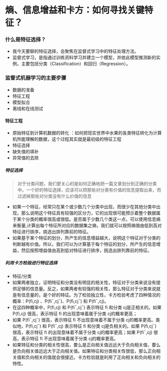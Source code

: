 # 熵、信息增益和卡方：如何寻找关键特征？
### 什么是特征选择？
- 我今天要聊的特征选择，会聚焦在监督式学习中的特征处理方法。
- 监督式学习，是指通过训练资料学习并建立一个模型，并依此模型推测新的实例，主要包括分类（Classification）和回归（Regression）。
### 监督式机器学习的主要步骤
- 数据的准备
- 特征工程
- 模型拟合
- 离线和在线测试
#### 特征工程
- 原始特征到计算机数据的转化 ：如何把现实世界中水果的各类特征转化为计算机所能理解的数据，这个过程其实就是最初级的特征工程
- 特征选择
- 缺失值的填补
- 异常值的去除
##### 特征选择
> 对于分类问题，我们更关心的是如何正确地把一篇文章划分到正确的分类中。一个好的特征选择，应该可以把那些对分类有价值的信息提取出来，而过滤掉那些对分类没有什么价值的信息
- 如果一个特征，经常只在某个或少数几个分类中出现，而很少在其他分类中出现，那么说明这个特征具有较强的区分力，它的出现很可能预示着整个数据属于某个分类的概率很高或很低。是否属于少数几个类这一点，可以使用信息熵来衡量,计算出每个特征所对应的数据集之熵，我们就可以按照熵值由低到高对特征进行排序，挑选出排列靠前的特征。
- 如果基于某个特征的划分，所产生的信息增益越大，说明这个特征对于分类的判断越有价值。所以，我们可以为计算基于每个特征的划分，所产生的信息增益，然后按照增益值由高到低对特征进行排序，挑选出排列靠前的特征。

##### 利用卡方检验进行特征选择
- 特征/分类
- 如果两者独立，证明特征和分类没有明显的相关性，特征对于分类来说没有提供足够的信息量。反之，如果两者有较强的相关性，那么特征对于分类来说就是有信息量的，是个好的特征。为了检验独立性，卡方检验考虑了四种情况的概率：P(fi​,cj​) 、P(fi​ˉ​,cj​ˉ​)、P(fi​,cj​ˉ​) 和 P(fi​ˉ​,cj​)。
- 在这四种概率中，P(fi​,cj​) 和 P(fi​ˉ​,cj​ˉ​) 表示特征 fi​ 和分类 cj​ 是正相关的。如果 P(fi​,cj​) 很高，表示特征 fi 的出现意味着属于分类 cj​ 的概率更高；
- 如果 P(fi​ˉ​,cj​ˉ​) 很高，表示特征 fi​ 不出现意味着不属于分类 cj​ 的概率更高。类似地，P(fi​,cj​ˉ​) 和 P(fi​ˉ​,cj​) 表示特征 fi​ 和分类 cj​ 是负相关的。如果 P(fi​,cj​ˉ​) 很高，表示特征 fi​ 的出现意味着不属于分类 cj​ 的概率更高；如果 P(fi​ˉ​,cj​) 很高，表示特征 fi​ 不出现意味着属于分类 cj​ 的概率更高。
- 如果特征和分类的相关性很高，要么是正向相关值远远大于负向相关值，要么是负向相关值远远大于正向相关值。如果特征和分类相关性很低，那么正向相关值和负向相关的值就会很接近。卡方检验就是利用了正向相关和负向相关的特性。